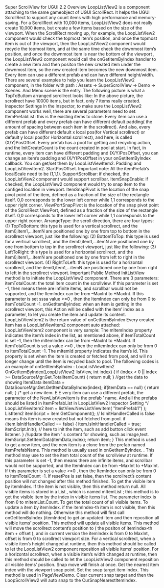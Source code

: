 Super ScrollView for UGUI 2.2
Overview
LoopListView2 is a component attaching to the same gameobject of UGUI ScrollRect. It helps
the UGUI ScrollRect to support any count items with high performance and memory-saving.
For a ScrollRect with 10,000 items, LoopListView2 does not really create 10,000 items, but
create a few items based on the size of the viewport.
When the ScrollRect moving up, for example, the LoopListView2 component would check
the topmost item’s position, and once the topmost item is out of the viewport, then the
LoopListView2 component would recycle the topmost item, and at the same time check the
downmost item’s position, and once the downmost item is near the bottom of the viewport , the
LoopListView2 component would call the onGetItemByIndex handler to create a new item and
then positon the new created item under the downmost item, so the new created item becomes
the new downmost item.
Every item can use a different prefab and can have different height/width.
There are several examples to help you learn the LoopListView2 component, in the folder
with path : Assets -> SuperScrollView -> Demo -> Scenes. And Menu scene is the entry.
The following picture is what a TopToButtom arranged scrollrect looks like:
In the above picture, the scrollrect have 10000 items, but in fact, only 7 items really created.
Inspector Settings
In the Inspector, to make sure the  LoopListView2 component works well, there are several
parameters need to set:
ItemPrefabList: this is the existing items to clone.
Every item can use a different prefab and every prefab can have different default padding( the
amount of spacing between each item in the scrollrect). And also, every prefab can have different
default x local pos(for Vertical scrollrect) or default y local pos(for Horizontal scrollrect), and here,
is called (X/Y)PosOffset. Every prefab has a pool for getting and recycling action, and the
InitCreateCount is the count created in pool at start.
In fact, in runtime, every item can have different padding and (X/Y)PosOffset, you can change an
item’s padding and (X/Y)PosOffset in your  onGetItemByIndex callback. You can get/set them
by LoopListViewItem2. Padding and LoopListViewItem2. StartPosOffset.
Important note: All the itemPrefab’s localScale need to be (1,1,1).
SupportScrollbar: if checked, the LoopListView2 component would support scrollbar.
ItemSnapEnable:
if checked, the LoopListView2 component would try to snap item to the configed location in
viewport.
ItemSnapPivot is the location of the snap pivot point of the item, defined as a fraction of the size
of the rectangle itself. 0,0 corresponds to the lower left corner while 1,1 corresponds to the
upper right corner.
ViewPortSnapPivot is the location of the snap pivot point of the ScrollRect ViewPort, defined as a
fraction of the size of the rectangle itself. 0,0 corresponds to the lower left corner while 1,1
corresponds to the upper right corner.
ArrangeType: the scroll direction, there are four types:
(1) TopToBottom: this type is used for a vertical scrollrect, and the item0,item1,…itemN are
positioned one by one from top to bottom in the scrollrect viewport, just like the
following:
(2) BottomToTop: this type is used for a vertical scrollrect, and the item0,item1,…itemN are
positioned one by one from bottom to top in the scrollrect viewport, just like the
following:
(3) LeftToRight: this type is used for a horizontal scrollrect, and the item0,item1,…itemN are
positioned one by one from left to right in the scrollrect viewport.
(4) RightToLeft: this type is used for a horizontal scrollrect, and the item0,item1,…itemN are
positioned one by one from right to left in the scrollrect viewport.
Important Public Method
InitListView method is to initiate the LoopListView2 component. There are 3 parameters:
itemTotalCount: the total item count in the scrollview. If this parameter is set -1, then means
there are infinite items, and scrollbar would not be supported, and the ItemIndex can be from
–MaxInt to +MaxInt. If this parameter is set sssa value >=0 , then the ItemIndex can only be from
0 to itemTotalCount -1.
onGetItemByIndex: when an item is getting in the scrollrect viewport, this Action will be called
with the item’ index as a parameter, to let you create the item and update its content.
LoopListViewItem2 is the return value of  onGetItemByIndex
Every created item has a LoopListViewItem2 component auto attached:
LoopListViewItem2 component is very sample:
The mItemIndex property indicates the item’s index in the list, as mentioned above, if
itemTotalCount is set -1, then the mItemIndex can be from –MaxInt to +MaxInt. If
itemTotalCount is set a value >=0 , then the mItemIndex can only be from 0 to itemTotalCount
-1.
The mItemId property indicates the item’s id. This property is set when the item is created or
fetched from pool, and will no longer change until the item is recycled back to pool.
The following codes is an example of  onGetItemByIndex :
LoopListViewItem2 OnGetItemByIndex(LoopListView2 listView, int index)
{
if (index < 0 || index >= DataSourceMgr.Get.TotalItemCount)
{
return null;
}
//get the data to showing
ItemData itemData = DataSourceMgr.Get.GetItemDataByIndex(index);
if(itemData == null)
{
return null;
}
/* get a new item. E E very item can use a different prefab, the  parameter of the
NewListViewItem is
the prefab ’ name.
And all the prefabs should be listed in  ItemPrefabList in LoopListView2 Inspector
Setting */
LoopListViewItem2 item = listView.NewListViewItem( "ItemPrefab1") );
ListItem2 itemScript = item.GetComponent<ListItem2>();
// IsInitHandlerCalled is false means this item is new created but not  fetched from
pool.
if (item.IsInitHandlerCalled == false)
{
item.IsInitHandlerCalled = true;
itemScript.Init(); // here to init the item, such as add button click event listener.
}
//update the item ’ s content for showing, such as image,text.
itemScript.SetItemData(itemData,index);
return item;
}
This method is used to get a new item, and the new item is a clone from the prefab named
itemPrefabName. This method is usually used in  onGetItemByIndex. .
This method may use to set the item total count of the scrollview at runtime. If this parameter is
set -1, then means there are infinite items, and scrollbar would not be supported, and the
ItemIndex can be from –MaxInt to +MaxInt. If this parameter is set a value >=0 , then the
ItemIndex can only be from 0 to itemTotalCount -1.
If resetPos is set false, then the scrollrect’s content position will not changed after this method
finished.
To get the visible item by itemIndex. If the item is not visible, then this method return null.
All visible items is stored in a List<LoopListViewItem2> , which is named mItemList ; this method
is to get the visible item by the index in visible items list. The parameter index is from 0 to
mItemList.Count.
To get the total count of all visible items.
To update a item by itemIndex. if the itemIndex-th item is not visible, then this method will do
nothing. Otherwise this method will first call  onGetItemByIndex (itemIndex) to get an
updated item and then reposition all visible items’ position.
This method will update all visible items.
This method will move the scrollrect content’s position to ( the positon of itemIndex-th item +
offset ), and in current version the itemIndex is from 0 to MaxInt, offset is from 0 to scrollrect
viewport size.
For a vertical scrollrect, when a visible item’s height changed at runtime, then this method should
be called to let the LoopListView2 component reposition all visible items’ position.
For a horizontal scrollrect, when a visible item’s width changed at runtime, then this method
should be called to let the LoopListView2 component reposition all visible items’ position.
Snap move will finish at once.
Get the nearest item index with the viewport snap point.
Set the snap target item index. This method is used in PageViewDemo.
Clear current snap target and then the LoopScrollView2 will auto snap to the
CurSnapNearestItemIndex.
